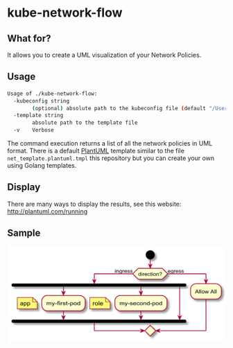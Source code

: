 # kube-network-flow

## What for?

It allows you to create a UML visualization of your Network Policies.

## Usage

```sh
Usage of ./kube-network-flow:
  -kubeconfig string
        (optional) absolute path to the kubeconfig file (default "/Users/srua/.kube/config")
  -template string
        absolute path to the template file
  -v    Verbose
```

The command execution returns a list of all the network policies in UML format. There is a default [PlantUML](http://plantuml.com/) template similar to the file `net_template.plantuml.tmpl` this repository but you can create your own using Golang templates.

## Display

There are many ways to display the results, see this website: http://plantuml.com/running

## Sample

![Sample Output UML](https://github.com/sergiorua/kube-network-flow/raw/master/sample-output.png)